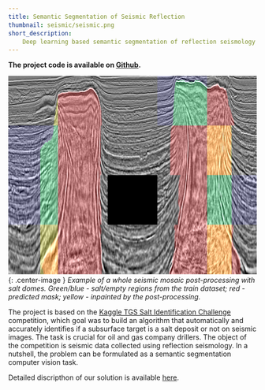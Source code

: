 ```yaml
---
title: Semantic Segmentation of Seismic Reflection
thumbnail: seismic/seismic.png
short_description:
    Deep learning based semantic segmentation of reflection seismology images for salt deposits recognition.
---
```

__The project code is available on [Github](https://github.com/lRomul/argus-tgs-salt).__

![Title image](/assets/images/seismic/seismic_mosaic.png){: .center-image }
_Example of a whole seismic mosaic post-processing with salt domes. Green/blue - salt/empty regions from the train dataset; red - predicted mask; yellow - inpainted by the post-processing._

The project is based on the [Kaggle TGS Salt Identification Challenge](https://www.kaggle.com/c/tgs-salt-identification-challenge) competition, which goal was to build an algorithm that automatically and accurately identifies if a subsurface target is a salt deposit or not on seismic images. The task is crucial for oil and gas company drillers. The object of the competition is seismic data collected using reflection seismology. In a nutshell, the problem can be formulated as a semantic segmentation computer vision task.

Detailed discripthon of our solution is available [here](https://nikolasent.github.io/deeplearning/competitions/2018/10/24/Semantic-Segmentation-of-Seismic-Reflection-Images.html).